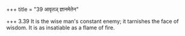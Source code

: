 +++
title = "39 आवृतञ् ज्ञानमेतेन"

+++
3.39 It is the wise man's constant enemy; it tarnishes the face of
wisdom. It is as insatiable as a flame of fire.
